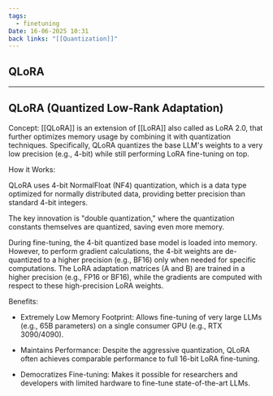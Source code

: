 ```yaml
---
tags:
  - finetuning
Date: 16-06-2025 10:31
back links: "[[Quantization]]"
---
```


## QLoRA

---

## QLoRA (Quantized Low-Rank Adaptation)

Concept: [[QLoRA]] is an extension of [[LoRA]] also called as LoRA 2.0, that further optimizes memory usage by combining it with quantization techniques. Specifically, QLoRA quantizes the base LLM's weights to a very low precision (e.g., 4-bit) while still performing LoRA fine-tuning on top.

How it Works:
 
QLoRA uses 4-bit NormalFloat (NF4) quantization, which is a data type optimized for normally distributed data, providing better precision than standard 4-bit integers.

The key innovation is "double quantization," where the quantization constants themselves are quantized, saving even more memory.

During fine-tuning, the 4-bit quantized base model is loaded into memory. However, to perform gradient calculations, the 4-bit weights are de-quantized to a higher precision (e.g., BF16) only when needed for specific computations. The LoRA adaptation matrices (A and B) are trained in a higher precision (e.g., FP16 or BF16), while the gradients are computed with respect to these high-precision LoRA weights.

Benefits:

- Extremely Low Memory Footprint: Allows fine-tuning of very large LLMs (e.g., 65B parameters) on a single consumer GPU (e.g., RTX 3090/4090).
    
- Maintains Performance: Despite the aggressive quantization, QLoRA often achieves comparable performance to full 16-bit LoRA fine-tuning.
    
- Democratizes Fine-tuning: Makes it possible for researchers and developers with limited hardware to fine-tune state-of-the-art LLMs.
    

